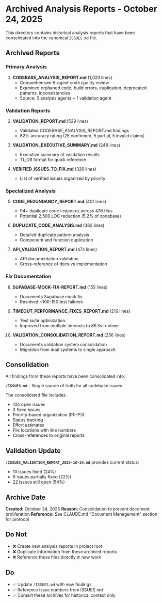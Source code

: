 # Archived Analysis Reports - October 24, 2025

This directory contains historical analysis reports that have been consolidated into the canonical `ISSUES.md` file.

## Archived Reports

### Primary Analysis

1. **CODEBASE_ANALYSIS_REPORT.md** (1,020 lines)
   - Comprehensive 6-agent code quality review
   - Examined orphaned code, build errors, duplication, deprecated patterns, inconsistencies
   - Source: 5 analysis agents + 1 validation agent

### Validation Reports

2. **VALIDATION_REPORT.md** (529 lines)
   - Validated CODEBASE_ANALYSIS_REPORT.md findings
   - 82% accuracy rating (25 confirmed, 5 partial, 5 invalid claims)

3. **VALIDATION_EXECUTIVE_SUMMARY.md** (248 lines)
   - Executive summary of validation results
   - TL;DR format for quick reference

4. **VERIFIED_ISSUES_TO_FIX.md** (326 lines)
   - List of verified issues organized by priority

### Specialized Analysis

5. **CODE_REDUNDANCY_REPORT.md** (401 lines)
   - 94+ duplicate code instances across 476 files
   - Potential 2,500 LOC reduction (5.2% of codebase)

6. **DUPLICATE_CODE_ANALYSIS.md** (382 lines)
   - Detailed duplicate pattern analysis
   - Component and function duplication

7. **API_VALIDATION_REPORT.md** (474 lines)
   - API documentation validation
   - Cross-reference of docs vs implementation

### Fix Documentation

8. **SUPABASE-MOCK-FIX-REPORT.md** (155 lines)
   - Documents Supabase mock fix
   - Resolved ~100-150 test failures

9. **TIMEOUT_PERFORMANCE_FIXES_REPORT.md** (216 lines)
   - Test suite optimization
   - Improved from multiple timeouts to 89.3s runtime

10. **VALIDATION_CONSOLIDATION_REPORT.md** (256 lines)
    - Documents validation system consolidation
    - Migration from dual systems to single approach

## Consolidation

All findings from these reports have been consolidated into:

**`/ISSUES.md`** - Single source of truth for all codebase issues

The consolidated file includes:

- 104 open issues
- 3 fixed issues
- Priority-based organization (P0-P3)
- Status tracking
- Effort estimates
- File locations with line numbers
- Cross-references to original reports

## Validation Update

**`/ISSUES_VALIDATION_REPORT_2025-10-24.md`** provides current status:

- 10 issues fixed (24%)
- 9 issues partially fixed (22%)
- 22 issues still open (54%)

## Archive Date

**Created:** October 24, 2025
**Reason:** Consolidation to prevent document proliferation
**Reference:** See CLAUDE.md "Document Management" section for protocol

## Do Not

- ❌ Create new analysis reports in project root
- ❌ Duplicate information from these archived reports
- ❌ Reference these files directly in new work

## Do

- ✅ Update `/ISSUES.md` with new findings
- ✅ Reference issue numbers from ISSUES.md
- ✅ Consult these archives for historical context only
